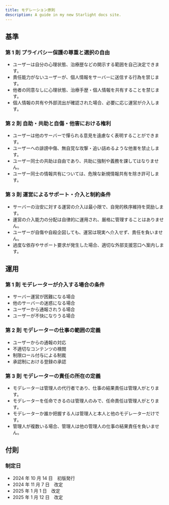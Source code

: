 ```yaml
---
title: モデレーション原則
description: A guide in my new Starlight docs site.
---
```


## 基準

### 第 1 則 プライバシー保護の尊重と選択の自由

- ユーザーは自分の心理状態、治療歴などの開示する範囲を自己決定できます。
- 責任能力がないユーザーが、個人情報をサーバーに送信する行為を禁じます。
- 他者の同意なしに心理状態、治療手歴・個人情報を共有することを禁じます。
- 個人情報の共有や外部流出が確認された場合、必要に応じ運営が介入します。

### 第 2 則 自助・共助と自傷・他害における権利

- ユーザーは他のサーバーで憚られる意見を遠慮なく表明することができます。
- ユーザーへの誹謗中傷、無自覚な攻撃・追い詰めるような他害を禁止します。
- ユーザー同士の共助は自由であり、共助に強制や義務を課してはなりません。
- ユーザー同士の情報共有については、危険な新規情報共有を除き許可します。

### 第 3 則 運営によるサポート・介入と制約条件

- サーバーの治安に対する運営の介入は最小限で、自発的秩序維持を奨励します。
- 運営の介入能力の分配は自律的に運用され、厳格に管理することはありません。
- ユーザーが自傷や自殺企図しても、運営は現実へ介入せず、責任を負いません。
- 過度な依存やサポート要求が発生した場合、適切な外部支援窓口へ案内します。

## 運用

### 第 1 則 モデレーターが介入する場合の条件

- サーバー運営が困難になる場合
- 他のサーバーの迷惑になる場合
- ユーザーから通報されうる場合
- ユーザーが不快になりうる場合

### 第 2 則 モデレーターの仕事の範囲の定義

- ユーザーからの通報の対応
- 不適切なコンテンツの検閲
- 制限ロール付与による制裁
- 承認制における登録の承認

### 第 3 則 モデレーターの責任の所在の定義

- モデレーターは管理人の代行者であり、仕事の結果責任は管理人がとります。
- モデレーターを任命できるのは管理人のみで、任命責任は管理人がとります。
- モデレーターか誰か把握する人は管理人と本人と他のモデレーターだけです。
- 管理人が複数いる場合、管理人は他の管理人の仕事の結果責任を負いません。

## 付則

### 制定日

- 2024 年 10 月 14 日　初版発行
- 2024 年 11 月 7 日　改定
- 2025 年 1 月 1 日　改定
- 2025 年 1 月 12 日　改定